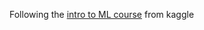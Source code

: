 Following the [intro to ML course](https://www.kaggle.com/learn/intermediate-machine-learning) from kaggle
